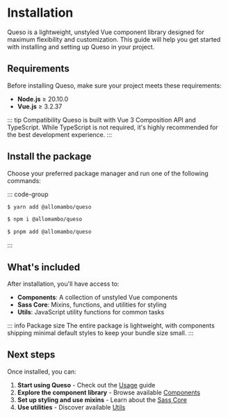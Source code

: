 # Installation

Queso is a lightweight, unstyled Vue component library designed for maximum flexibility and customization. This guide will help you get started with installing and setting up Queso in your project.

## Requirements

Before installing Queso, make sure your project meets these requirements:

-   **Node.js** ≥ 20.10.0
-   **Vue.js** ≥ 3.2.37

::: tip Compatibility
Queso is built with Vue 3 Composition API and TypeScript. While TypeScript is not required, it's highly recommended for the best development experience.
:::

## Install the package

Choose your preferred package manager and run one of the following commands:

::: code-group

```sh [yarn]
$ yarn add @allomambo/queso
```

```sh [npm]
$ npm i @allomambo/queso
```

```sh [pnpm]
$ pnpm add @allomambo/queso
```

:::

## What's included

After installation, you'll have access to:

-   **Components**: A collection of unstyled Vue components
-   **Sass Core**: Mixins, functions, and utilities for styling
-   **Utils**: JavaScript utility functions for common tasks

::: info Package size
The entire package is lightweight, with components shipping minimal default styles to keep your bundle size small.
:::

## Next steps

Once installed, you can:

1. **Start using Queso** - Check out the [Usage](/usage) guide
2. **Explore the component library** - Browse available [Components](/components/)
3. **Set up styling and use mixins** - Learn about the [Sass Core](/sass-core/)
4. **Use utilities** - Discover available [Utils](/utils)
